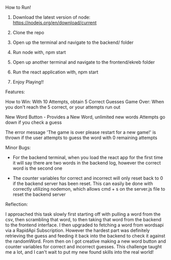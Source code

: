 How to Run!

1. Download the latest version of node: https://nodejs.org/en/download/current

2. Clone the repo

3. Open up the terminal and navigate to the backend/ folder

4. Run node with, npm start

5. Open up another terminal and navigate to the frontend/ekreb folder

6. Run the react application with, npm start

7. Enjoy Playing!!


Features:

How to Win: With 10 Attempts, obtain 5 Correct Guesses
Game Over: When you don't reach the 5 correct, or your attempts run out

New Word Button - Provides a New Word, unlimited new words
Attempts go down if you check a guess

The error message 'The game is over please restart for a new game!' is thrown
if the user attempts to guess the word with 0 remaining attempts



Minor Bugs:

- For the backend terminal, when you load the react app for the first time
  it will say there are two words in the backend log, 
  however the correct word is the second one

- The counter variables for correct and incorrect will only reset back to 0 if
  the backend server has been reset. This can easily be done with correctly
  utilizing nodemon, which allows cmd + s on the server.js file to reset the backend server


Reflection: 

I approached this task slowly first starting off with pulling a word from the csv, 
then scrambling that word, to then taking that word from the backend
to the frontend interface. I then upgraded to fetching a word from wordsapi via 
a RapidApi Subscription. However the hardest part was definitely retrieving the
guess and feeding it back into the backend to check it against the randomWord. 
From then on I got creative making a new word button and counter variables for 
correct and incorrect guesses. This challenge taught me a lot, and I can't wait to 
put my new found skills into the real world!




